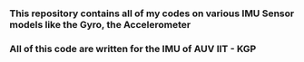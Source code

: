 ### This repository contains all of my codes on various IMU Sensor models like the Gyro, the Accelerometer 
### All of this code are written for the IMU of AUV IIT - KGP
